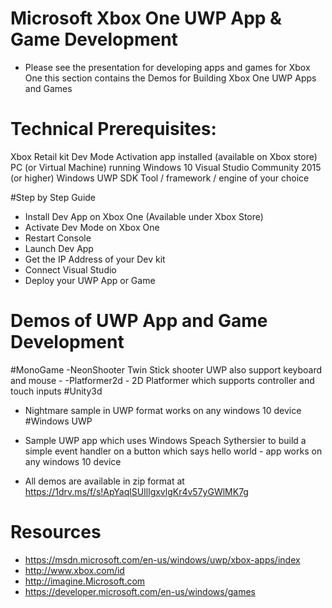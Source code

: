# Microsoft Xbox One UWP App & Game Development 

- Please see the presentation for developing apps and games for Xbox One this section contains the Demos for Building Xbox One UWP Apps and Games

# Technical Prerequisites:

Xbox Retail kit
Dev Mode Activation app installed (available on Xbox store)
PC (or Virtual Machine) running Windows 10
Visual Studio Community 2015 (or higher)
Windows UWP SDK
Tool / framework / engine of your choice

#Step by Step Guide
- Install Dev App on Xbox One (Available under Xbox Store)
- Activate Dev Mode on Xbox One
- Restart Console
- Launch Dev App
- Get the IP Address of your Dev kit
- Connect Visual Studio
- Deploy your UWP App or Game

# Demos of UWP App and Game Development 

#MonoGame 
-NeonShooter Twin Stick shooter UWP also support keyboard and mouse - 
-Platformer2d - 2D Platformer which supports controller and touch inputs
#Unity3d 
- Nightmare sample in UWP format works on any windows 10 device
#Windows UWP 
- Sample UWP app which uses Windows Speach Sythersier to build a simple event handler on a button which says hello world - app works on any windows 10 device

- All demos are available in zip format at https://1drv.ms/f/s!ApYaqlSUIllgxvlgKr4v57yGWlMK7g
  
# Resources

- https://msdn.microsoft.com/en-us/windows/uwp/xbox-apps/index
- http://www.xbox.com/id
- http://imagine.Microsoft.com
- https://developer.microsoft.com/en-us/windows/games


